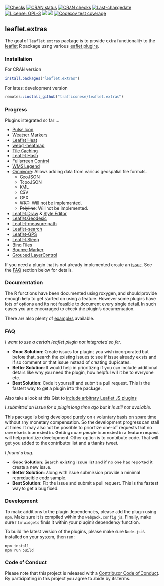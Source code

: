 
[![Checks](https://github.com/trafficonese/leaflet.extras/actions/workflows/R-CMD-check.yaml/badge.svg)](https://github.com/trafficonese/leaflet.extras/actions/workflows/R-CMD-check.yaml)
[![CRAN
status](https://www.r-pkg.org/badges/version/leaflet.extras)](https://CRAN.R-project.org/package=leaflet.extras)
[![CRAN
checks](https://badges.cranchecks.info/summary/leaflet.extras.svg)](https://cran.r-project.org/web/checks/check_results_leaflet.extras.html)
[![Last-changedate](https://img.shields.io/badge/last%20change-2024--06--10-green.svg)](/commits/master)  
[![License:
GPL-3](https://img.shields.io/badge/License-GPLv3-yellow.svg)](https://opensource.org/licenses/GPL-3.0)
[![](https://cranlogs.r-pkg.org/badges/grand-total/leaflet.extras)](https://cran.r-project.org/package=leaflet.extras)
[![](https://cranlogs.r-pkg.org/badges/last-month/leaflet.extras?color=blue)](https://cran.r-project.org/package=leaflet.extras)
[![Codecov test
coverage](https://codecov.io/gh/trafficonese/leaflet.extras/branch/master/graph/badge.svg)](https://app.codecov.io/gh/trafficonese/leaflet.extras?branch=master)

## leaflet.extras

The goal of `leaflet.extras` package is to provide extra functionality
to the [leaflet](https://cran.r-project.org/package=leaflet.extras) R
package using various [leaflet plugins](https://leafletjs.com/plugins).

### Installation

For CRAN version

``` r
install.packages("leaflet.extras")
```

For latest development version

``` r
remotes::install_github("trafficonese/leaflet.extras")
```

### Progress

Plugins integrated so far …

- [Pulse Icon](https://github.com/mapshakers/leaflet-icon-pulse)
- [Weather Markers](https://github.com/tallsam/Leaflet.weather-markers)
- [Leaflet Heat](https://github.com/Leaflet/Leaflet.heat)
- [webgl-heatmap](https://github.com/ursudio/leaflet-webgl-heatmap)
- [Tile
  Caching](https://github.com/MazeMap/Leaflet.TileLayer.PouchDBCached)
- [Leaflet Hash](https://github.com/mlevans/leaflet-hash)
- [Fullscreen Control](https://github.com/Leaflet/Leaflet.fullscreen)
- [WMS Legend](https://github.com/kartoza/leaflet-wms-legend)
- [Omnivore](https://github.com/mapbox/leaflet-omnivore): Allows adding
  data from various geospatial file formats.
  - GeoJSON
  - TopoJSON
  - KML
  - CSV
  - GPX
  - ~~WKT~~: Will not be implemented.
  - ~~Polyline~~: Will not be implemented.
- [Leaflet.Draw](https://github.com/Leaflet/Leaflet.draw) & [Style
  Editor](https://github.com/dwilhelm89/Leaflet.StyleEditor)
- [Leaflet.Geodesic](https://github.com/henrythasler/Leaflet.Geodesic)
- [Leaflet-measure-path](https://github.com/ProminentEdge/leaflet-measure-path)
- [Leaflet-search](https://github.com/stefanocudini/leaflet-search)
- [Leaflet-GPS](https://github.com/stefanocudini/leaflet-gps)
- [Leaflet.Sleep](https://github.com/CliffCloud/Leaflet.Sleep)
- [Bing Tiles](https://github.com/shramov/leaflet-plugins/tree/v2)
- [Bounce Marker](https://github.com/maximeh/leaflet.bouncemarker)
- [Grouped LayerControl](https://github.com/trafficonese/leaflet-groupedlayercontrol)

If you need a plugin that is not already implemented create an
[issue](https://github.com/trafficonese/leaflet.extras/issues/new). See
the [FAQ](#FAQ) section below for details.

### Documentation

The R functions have been documented using roxygen, and should provide
enough help to get started on using a feature. However some plugins have
lots of options and it’s not feasible to document every single detail.
In such cases you are encouraged to check the plugin’s documentation.

There are also plenty of
[examples](https://github.com/trafficonese/leaflet.extras/tree/master/inst/examples)
available.

### FAQ

*I want to use a certain leaflet plugin not integrated so far.*

- **Good Solution**: Create issues for plugins you wish incorporated but
  before that, search the existing issues to see if issue already exists
  and if so comment on that issue instead of creating duplicates.
- **Better Solution**: It would help in prioritizing if you can include
  additional details like why you need the plugin, how helpful will it
  be to everyone etc.
- **Best Solution**: Code it yourself and submit a pull request. This is
  the fastest way to get a plugin into the package.

Also take a look at this Gist to [include arbitrary Leaflet JS
plugins](https://gist.github.com/jcheng5/c084a59717f18e947a17955007dc5f92)

*I submitted an issue for a plugin long time ago but it is still not
available.*

This package is being developed purely on a voluntary basis on spare
time without any monetary compensation. So the development progress can
stall at times. It may also not be possible to prioritize one-off
requests that no one else is interested in. Getting more people
interested in a feature request will help prioritize development. Other
option is to contribute code. That will get you added to the contributor
list and a thanks tweet.

*I found a bug.*

- **Good Solution**: Search existing issue list and if no one has
  reported it create a new issue.
- **Better Solution**: Along with issue submission provide a minimal
  reproducible code sample.
- **Best Solution**: Fix the issue and submit a pull request. This is
  the fastest way to get a bug fixed.

### Development

To make additions to the plugin dependencies, please add the plugin
using `npm`. Make sure it is compiled within the `webpack.config.js`.
Finally, make sure `htmlwidgets` finds it within your plugin’s
dependency function.

To build the latest version of the plugins, please make sure `Node.js`
is installed on your system, then run:

    npm install
    npm run build

### Code of Conduct

Please note that this project is released with a [Contributor Code of
Conduct](CONDUCT.md). By participating in this project you agree to
abide by its terms.
